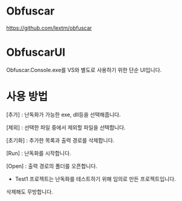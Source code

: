 ﻿# Obfuscar

https://github.com/lextm/obfuscar


# ObfuscarUI

Obfuscar.Console.exe를 VS와 별도로 사용하기 위한 단순 UI입니다.

# 사용 방법

[추가] : 난독화가 가능한 exe, dll등을 선택해줍니다.

[제외] : 선택한 파일 중에서 제외할 파일을 선택합니다.

[초기화] : 추가한 목록과 출력 경로를 삭제합니다.

[Run] : 난독화를 시작합니다.

[Open] : 출력 경로의 폴더를 오픈합니다.



* Test1 프로젝트는 난독화를 테스트하기 위해 임의로 만든 프로젝트입니다.

삭제해도 무방합니다.
